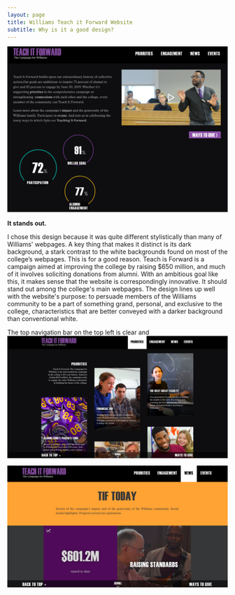 ```yaml
---
layout: page
title: Williams Teach it Forward Website
subtitle: Why is it a good design?
---
```


![Teach it Forward home](/img/teachitfwd.png)

**It stands out.**

I chose this design because it was quite different stylistically than many of Williams' webpages. A key thing that makes it distinct is its dark background, a stark contrast to the white backgrounds found on most of the college’s webpages.  This is for a good reason. Teach is Forward is a campaign aimed at improving the college by raising $650 million, and much of it involves soliciting donations from alumni. With an ambitious goal like this, it makes sense that the website is correspondingly innovative. It should stand out among the college's main webpages. The design lines up well with the website's purpose: to persuade members of the Williams community to be a part of something grand, personal, and exclusive to the college, characteristics that are better conveyed with a darker background than conventional white.  

The top navigation bar on the top left is clear and 
![Teach it Forward priorities](/img/teachitfwd1.png)

![Teach it Forward news](/img/teachitfwd2.png)





